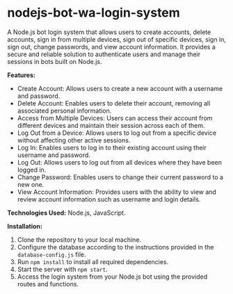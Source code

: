 # nodejs-bot-wa-login-system
A Node.js bot login system that allows users to create accounts, delete accounts, sign in from multiple devices, sign out of specific devices, sign in, sign out, change passwords, and view account information. It provides a secure and reliable solution to authenticate users and manage their sessions in bots built on Node.js.


**Features:**
- Create Account: Allows users to create a new account with a username and password.
- Delete Account: Enables users to delete their account, removing all associated personal information.
- Access from Multiple Devices: Users can access their account from different devices and maintain their session across each of them.
- Log Out from a Device: Allows users to log out from a specific device without affecting other active sessions.
- Log In: Enables users to log in to their existing account using their username and password.
- Log Out: Allows users to log out from all devices where they have been logged in.
- Change Password: Enables users to change their current password to a new one.
- View Account Information: Provides users with the ability to view and review account information such as username and login details.

**Technologies Used:**
Node.js, JavaScript.

**Installation:**
1. Clone the repository to your local machine.
2. Configure the database according to the instructions provided in the `database-config.js` file.
3. Run `npm install` to install all required dependencies.
4. Start the server with `npm start`.
5. Access the login system from your Node.js bot using the provided routes and functions.
